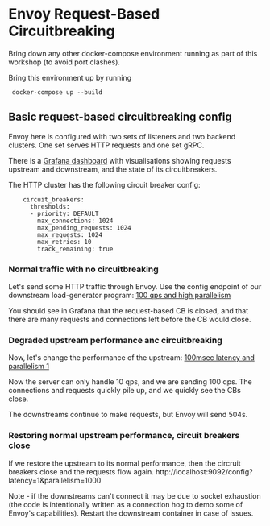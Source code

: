 # Envoy Request-Based Circuitbreaking 

Bring down any other docker-compose environment running as part of this workshop (to avoid port clashes).

Bring this environment up by running 

```
 docker-compose up --build
```

## Basic request-based circuitbreaking config

Envoy here is configured with two sets of listeners and two backend clusters.
One set serves HTTP requests and one set gRPC.

There is a [Grafana dashboard](http://localhost:3000/d/workshop/load-management-workshop?orgId=1&refresh=5s) with visualisations showing requests upstream and downstream, and the state of its circuitbreakers.

The HTTP cluster has the following circuit breaker config:

```
    circuit_breakers:
      thresholds:
      - priority: DEFAULT
        max_connections: 1024
        max_pending_requests: 1024
        max_requests: 1024
        max_retries: 10
        track_remaining: true
```

### Normal traffic with no circuitbreaking

Let's send some HTTP traffic through Envoy.
Use the config endpoint of our downstream load-generator program: [100 qps and high parallelism](http://localhost:9094/config?http_rate=100&http_max_parallelism=2000)

You should see in Grafana that the request-based CB is closed, and that there are many requests and connections left before the CB would close. 

### Degraded upstream performance anc circuitbreaking

Now, let's change the performance of the upstream: [100msec latency and parallelism 1](http://localhost:9092/config?latency=100&parallelism=1)

Now the server can only handle 10 qps, and we are sending 100 qps. 
The connections and requests quickly pile up, and we quickly see the CBs close. 

The downstreams continue to make requests, but Envoy will send 504s.

### Restoring normal upstream performance, circuit breakers close

If we restore the upstream to its normal performance, then the circruit breakers close and the requests flow again. 
http://localhost:9092/config?latency=1&parallelism=1000

Note - if the downstreams can't connect it may be due to socket exhaustion (the code is intentionally written as a connection hog to demo some of Envoy's capabilities).
Restart the downstream container in case of issues.